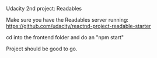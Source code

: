 Udacity 2nd project: Readables

Make sure you have the Readables server running:
https://github.com/udacity/reactnd-project-readable-starter

cd into the frontend folder and do an "npm start"

Project should be good to go. 
